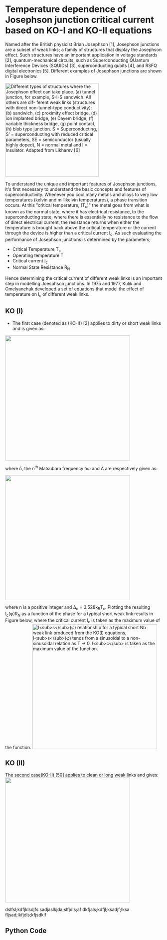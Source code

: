 Temperature dependence of Josephson junction critical current based on KO-I and KO-II equations 
==============

Named after the British physicist Brian Josephson [1], Josephson junctions are a subset of weak links; a family of structures that display the Josephson effect. Such structures have an important application in voltage standards [2], quantum-mechanical circuits, such as Superconducting QUantum Interference Devices (SQUIDs) [3], superconducting qubits [4], and RSFQ digital electronics [5]. Different examples of Josephson junctions are shown in Figure below.

<img align="..." src="https://github.com/abuadan/Temperature-Dependance-of-Josephson-Junctions-based-on-KOI-II-/files/410811/junctions-eps-converted-to.pdf" width="300" title="Different types of structures where the Josephson effect can take place. (a) tunnel junction, for example, S-I-S sandwich. All others are dif- ferent weak links (structures with direct non-tunnel-type conductivity): (b) sandwich, (c) proximity effect bridge, (d) ion implanted bridge, (e) Dayem bridge, (f) variable thickness bridge, (g) point contact, (h) blob type junction. S = Superconducting, S’ = superconducting with reduced critical parameters, SE = semiconductor (usually highly doped), N = normal metal and I = Insulator. Adapted from Likharev [6]">

To understand the unique and important features of Josephson junctions, it's first necessary to understand the basic concepts and features of superconductivity. Whenever you cool many metals and alloys to very low temperatures (kelvin and millikelvin temperatures), a phase transition occurs. At this "critical temperature, (T<sub>c</sub>)" the metal goes from what is known as the normal state, where it has electrical resistance, to the superconducting state, where there is essentially no resistance to the flow of direct electrical current, the resistance returns when either the temperature is brought back above the critical temperature or the current through the device is higher than a critical current I<sub>c</sub>. As such evaluating the performance of Josephson junctions is determined by the parameters;
- Critical Temperature T<sub>c</sub>
- Operating temperature T
- Critical current I<sub>c</sub>
- Normal State Resistance R<sub>N</sub>

Hence determining the critical current of different weak links is an important step in modelling Joesphson junctions. In 1975 and 1977, Kulik and Omelyanchuk developed a set of equations that model the effect of temperature on I<sub>c</sub> of different weak links.

KO (I) 
--------------
- The first case (denoted as (KO-I)) [2] applies to dirty or short weak links and is given as:

<img src="https://github.com/abuadan/Temperature-Dependance-of-Josephson-Junctions-based-on-KOI-II-/files/411536/eq1.pdf" width="400">

where &#948;, the n<sup>th</sup> Matsubara frequency &#295;&#969; and &#916; are respectively given as:

<img src="https://github.com/abuadan/Temperature-Dependance-of-Josephson-Junctions-based-on-KOI-II-/files/411548/eq2.pdf" width=400>

where n is a positive integer and &#916;<sub>o</sub> = 3.528k<sub>B</sub>T<sub>c</sub>. Plotting the resulting I<sub>c</sub>(&phi;)R<sub>N</sub> as a function of the phase for a typical short weak link results in Figure below, where the critical current I<sub>c</sub> is taken as the maximum value of the function. 
<img src="https://github.com/abuadan/Temperature-Dependance-of-Josephson-Junctions-based-on-KOI-II-/files/414991/current_phase-eps-converted-to.pdf" width=400 title = "I<sub>s</sub>(&phi;) relationship for a typical short Nb weak link produced from the KO(I) equations, I<sub>s</sub>(&phi;) tends from a sinusoidal to a non-sinusoidal relation as T → 0. I<sub>c</sub> is taken as the maximum value of the function.">

KO (II) 
--------------
The second case(KO-II) [50] applies to clean or long weak links and gives:
<img src="https://github.com/abuadan/Temperature-Dependance-of-Josephson-Junctions-based-on-KOI-II-/files/411802/eq3.pdf" width="400">

dslfsl;kdfjklsdjfs
sadjaslkjda;slfjdls;af
dkfjals;kdfjl;ksadjf;lksa
fljsad;lkfjdls;kfjsdklf

Python Code
--------------
